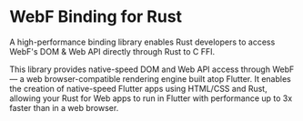 WebF Binding for Rust
======================

A high-performance binding library enables Rust developers to access WebF's DOM & Web API directly through Rust to C
FFI.

This library provides native-speed DOM and Web API access through WebF — a web browser-compatible rendering engine built
atop Flutter. It enables the creation of native-speed Flutter apps using HTML/CSS and Rust, allowing your Rust for Web
apps to run in Flutter with performance up to 3x faster than in a web browser.

